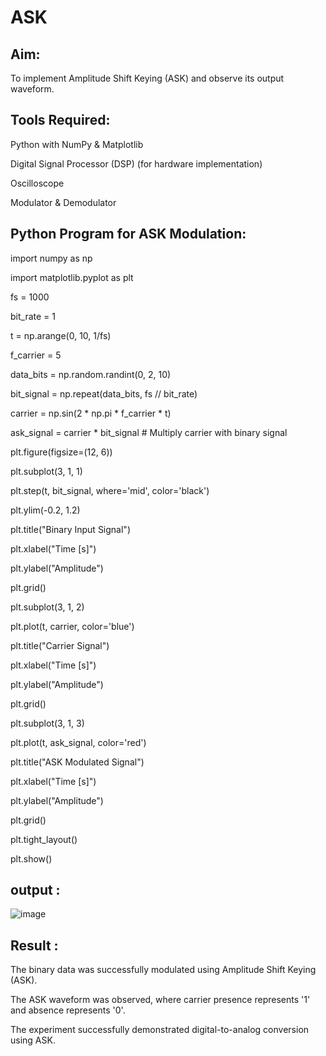 # ASK
## Aim:
To implement Amplitude Shift Keying (ASK) and observe its output waveform.

## Tools Required:
Python with NumPy & Matplotlib

Digital Signal Processor (DSP) (for hardware implementation)

Oscilloscope

Modulator & Demodulator

## Python Program for ASK Modulation:
import numpy as np

import matplotlib.pyplot as plt

fs = 1000

bit_rate = 1

t = np.arange(0, 10, 1/fs)

f_carrier = 5

data_bits = np.random.randint(0, 2, 10)

bit_signal = np.repeat(data_bits, fs // bit_rate)

carrier = np.sin(2 * np.pi * f_carrier * t)

ask_signal = carrier * bit_signal # Multiply carrier with binary signal

plt.figure(figsize=(12, 6))

plt.subplot(3, 1, 1)

plt.step(t, bit_signal, where='mid', color='black')

plt.ylim(-0.2, 1.2)

plt.title("Binary Input Signal")

plt.xlabel("Time [s]")

plt.ylabel("Amplitude")

plt.grid()

plt.subplot(3, 1, 2)

plt.plot(t, carrier, color='blue')

plt.title("Carrier Signal")

plt.xlabel("Time [s]")

plt.ylabel("Amplitude")

plt.grid()

plt.subplot(3, 1, 3)

plt.plot(t, ask_signal, color='red')

plt.title("ASK Modulated Signal")

plt.xlabel("Time [s]")

plt.ylabel("Amplitude")

plt.grid()

plt.tight_layout()

plt.show()

## output :
![image](https://github.com/user-attachments/assets/e7c3c3ac-9baf-4fca-9ccb-a846989d35ee)

## Result :
The binary data was successfully modulated using Amplitude Shift Keying (ASK).

The ASK waveform was observed, where carrier presence represents '1' and absence represents '0'.

The experiment successfully demonstrated digital-to-analog conversion using ASK.
